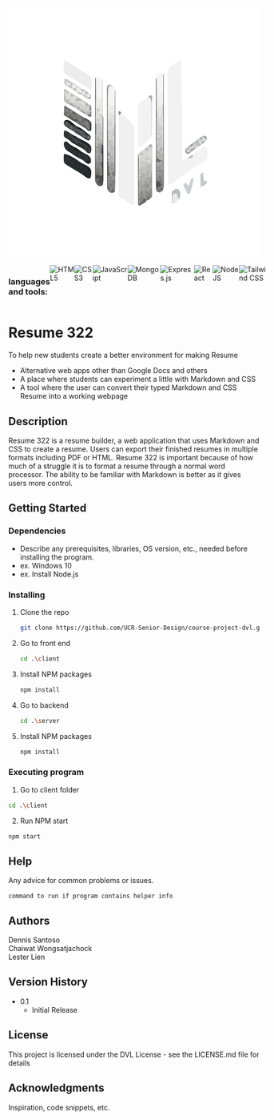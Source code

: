 <p align="center">
<img width="500" src="client/src/assets/DVLlogo.svg" alt="DVL Logo">
</p>

<div style="display: flex;"><h3>languages and tools:</h3>
  <img alt="HTML5" src="https://img.shields.io/badge/html5-%23E34F26.svg?style=for-the-badge&logo=html5&logoColor=white"/>
  <img alt="CSS3" src="https://img.shields.io/badge/css3-%231572B6.svg?style=for-the-badge&logo=css3&logoColor=white"/>
  <img alt="JavaScript" src="https://img.shields.io/badge/javascript%20-%23323330.svg?&style=for-the-badge&logo=javascript&logoColor=%23F7DF1E"/>
  <img alt="MongoDB" src="https://img.shields.io/badge/MongoDB-%234ea94b.svg?style=for-the-badge&logo=mongodb&logoColor=white"/>
  <img alt="Express.js" src="https://img.shields.io/badge/express.js-%23404d59.svg?style=for-the-badge&logo=express&logoColor=%2361DAFB"/>
  <img alt="React" src="https://img.shields.io/badge/react%20-%2320232a.svg?&style=for-the-badge&logo=react&logoColor=%2361DAFB"/>
  <img alt="NodeJS" src="https://img.shields.io/badge/node.js-6DA55F?style=for-the-badge&logo=node.js&logoColor=white"/>
  <img alt="Tailwind CSS" src="https://img.shields.io/badge/tailwindcss-%2338B2AC.svg?style=for-the-badge&logo=tailwind-css&logoColor=white"/>
</div>

# Resume 322

To help new students create a better environment for making Resume
- Alternative web apps other than Google Docs and others
- A place where students can experiment a little with Markdown and CSS
- A tool where the user can convert their typed Markdown and CSS Resume into a working webpage


## Description

Resume 322 is a resume builder, a web application that uses Markdown and CSS to create a resume. Users can export their finished resumes in multiple formats including PDF or HTML. Resume 322 is important because of how much of a struggle it is to format a resume through a normal word processor. The ability to be familiar with Markdown is better as it gives users more control.

## Getting Started

### Dependencies

* Describe any prerequisites, libraries, OS version, etc., needed before installing the program.
* ex. Windows 10
* ex. Install Node.js

### Installing

1. Clone the repo
   ```sh
   git clone https://github.com/UCR-Senior-Design/course-project-dvl.git
   ```
2. Go to front end
   ```sh
   cd .\client
   ```
3. Install NPM packages
   ```sh
   npm install
   ```
4. Go to backend
   ```sh
   cd .\server
   ```
5. Install NPM packages
   ```sh
   npm install
   ```

### Executing program

1. Go to client folder
```sh
cd .\client
```
2. Run NPM start
```sh
npm start
```
## Help

Any advice for common problems or issues.
```
command to run if program contains helper info
```

## Authors

Dennis Santoso  
Chaiwat Wongsatjachock  
Lester Lien

## Version History

* 0.1
    * Initial Release

## License

This project is licensed under the DVL License - see the LICENSE.md file for details

## Acknowledgments

Inspiration, code snippets, etc.
